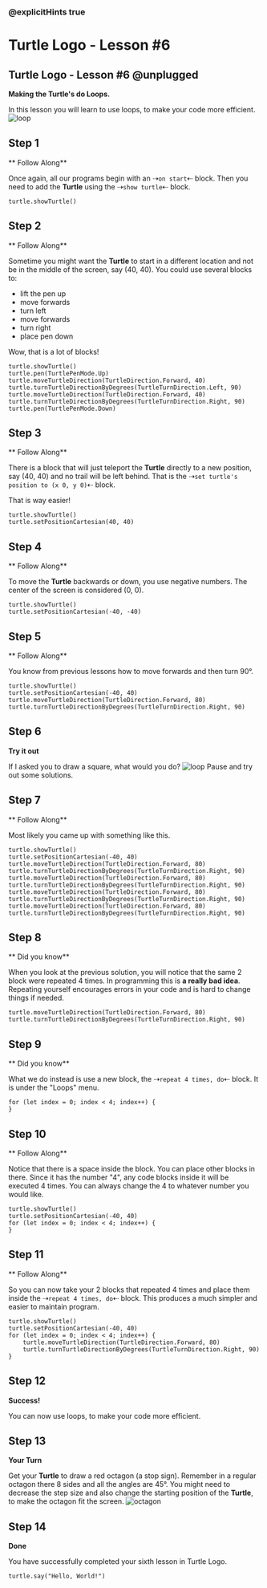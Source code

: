 ### @explicitHints true

# Turtle Logo - Lesson #6

## Turtle Logo - Lesson #6 @unplugged
**Making the Turtle's do Loops.**

In this lesson you will learn to use loops, to make your code more efficient.
![loop](https://github.com/Mr-Coxall/makecode-arcade-turtle-logo-lesson6/raw/main/assets/looping_screenshot.png)

## Step 1
** Follow Along**

Once again, all our programs begin with an ⇢``on start``⇠ block. Then you need to add the **Turtle** using the ⇢``show turtle``⇠ block.
```blocks
turtle.showTurtle()
```

## Step 2
** Follow Along**

Sometime you might want the **Turtle** to start in a different location and not be in the middle of the screen, say (40, 40). You could use several blocks to: 
- lift the pen up
- move forwards
- turn left
- move forwards
- turn right
- place pen down 

Wow, that is a lot of blocks!
```blocks
turtle.showTurtle()
turtle.pen(TurtlePenMode.Up)
turtle.moveTurtleDirection(TurtleDirection.Forward, 40)
turtle.turnTurtleDirectionByDegrees(TurtleTurnDirection.Left, 90)
turtle.moveTurtleDirection(TurtleDirection.Forward, 40)
turtle.turnTurtleDirectionByDegrees(TurtleTurnDirection.Right, 90)
turtle.pen(TurtlePenMode.Down)
```

## Step 3
** Follow Along**

There is a block that will just teleport the **Turtle** directly to a new position, say (40, 40) and no trail will be left behind. That is the ⇢``set turtle's position to (x 0, y 0)``⇠ block.

That is way easier!
```blocks
turtle.showTurtle()
turtle.setPositionCartesian(40, 40)
```

## Step 4
** Follow Along**

To move the **Turtle** backwards or down, you use negative numbers. The center of the screen is considered (0, 0).
```blocks
turtle.showTurtle()
turtle.setPositionCartesian(-40, -40)
```

## Step 5
** Follow Along**

You know from previous lessons how to move forwards and then turn 90°.
```blocks
turtle.showTurtle()
turtle.setPositionCartesian(-40, 40)
turtle.moveTurtleDirection(TurtleDirection.Forward, 80)
turtle.turnTurtleDirectionByDegrees(TurtleTurnDirection.Right, 90)
```

## Step 6
**Try it out**

If I asked you to draw a square, what would you do?
![loop](https://github.com/Mr-Coxall/makecode-arcade-turtle-logo-lesson6/raw/main/assets/looping_screenshot.png)
Pause and try out some solutions.

## Step 7
** Follow Along**

Most likely you came up with something like this.
```blocks
turtle.showTurtle()
turtle.setPositionCartesian(-40, 40)
turtle.moveTurtleDirection(TurtleDirection.Forward, 80)
turtle.turnTurtleDirectionByDegrees(TurtleTurnDirection.Right, 90)
turtle.moveTurtleDirection(TurtleDirection.Forward, 80)
turtle.turnTurtleDirectionByDegrees(TurtleTurnDirection.Right, 90)
turtle.moveTurtleDirection(TurtleDirection.Forward, 80)
turtle.turnTurtleDirectionByDegrees(TurtleTurnDirection.Right, 90)
turtle.moveTurtleDirection(TurtleDirection.Forward, 80)
turtle.turnTurtleDirectionByDegrees(TurtleTurnDirection.Right, 90)
```

## Step 8
** Did you know**

When you look at the previous solution, you will notice that the same 2 block were repeated 4 times. In programming this is **a really bad idea**. Repeating yourself encourages errors in your code and is hard to change things if needed.
```blocks
turtle.moveTurtleDirection(TurtleDirection.Forward, 80)
turtle.turnTurtleDirectionByDegrees(TurtleTurnDirection.Right, 90)
```

## Step 9
** Did you know**

What we do instead is use a new block, the ⇢``repeat 4 times, do``⇠ block. It is under the "Loops" menu. 
```blocks
for (let index = 0; index < 4; index++) {
}
```

## Step 10
** Follow Along**

Notice that there is a space inside the block. You can place other blocks in there. Since it has the number "4", any code blocks inside it will be executed 4 times. You can always change the 4 to whatever number you would like. 
```blocks
turtle.showTurtle()
turtle.setPositionCartesian(-40, 40)
for (let index = 0; index < 4; index++) {
}
```

## Step 11
** Follow Along**

So you can now take your 2 blocks that repeated 4 times and place them inside the ⇢``repeat 4 times, do``⇠ block. This produces a much simpler and easier to maintain program. 
```blocks
turtle.showTurtle()
turtle.setPositionCartesian(-40, 40)
for (let index = 0; index < 4; index++) {
    turtle.moveTurtleDirection(TurtleDirection.Forward, 80)
    turtle.turnTurtleDirectionByDegrees(TurtleTurnDirection.Right, 90)
}
```

## Step 12
**Success!**

You can now use loops, to make your code more efficient.

## Step 13
**Your Turn**

Get your **Turtle** to draw a red octagon (a stop sign). Remember in a regular octagon there 8 sides and all the angles are 45°. You might need to decrease the step size and also change the starting position of the **Turtle**, to make the octagon fit the screen.
![octagon](https://github.com/Mr-Coxall/makecode-arcade-turtle-logo-lesson6/raw/main/assets/octagon_screenshot.png)

## Step 14
**Done**

You have successfully completed your sixth lesson in Turtle Logo.

```ghost
turtle.say("Hello, World!")
```
